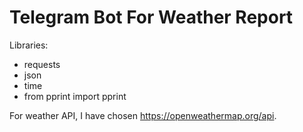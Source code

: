# Telegram Bot For Weather Report

Libraries:

  - requests
  - json
  - time
  - from pprint import pprint


For weather API, I have chosen https://openweathermap.org/api.
